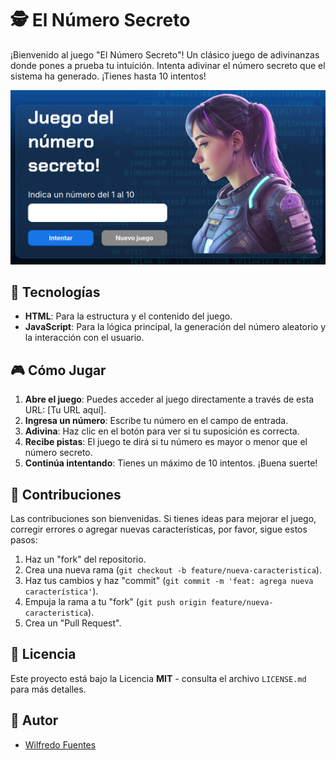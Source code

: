 



# 🕵️ El Número Secreto

¡Bienvenido al juego "El Número Secreto"\! Un clásico juego de adivinanzas donde pones a prueba tu intuición. Intenta adivinar el número secreto que el sistema ha generado. ¡Tienes hasta 10 intentos\!

![imagen del juego](img/NS.png)

## 🚀 Tecnologías

  * **HTML**: Para la estructura y el contenido del juego.
  * **JavaScript**: Para la lógica principal, la generación del número aleatorio y la interacción con el usuario.

## 🎮 Cómo Jugar

1.  **Abre el juego**: Puedes acceder al juego directamente a través de esta URL: [Tu URL aquí].
2.  **Ingresa un número**: Escribe tu número en el campo de entrada.
3.  **Adivina**: Haz clic en el botón para ver si tu suposición es correcta.
4.  **Recibe pistas**: El juego te dirá si tu número es mayor o menor que el número secreto.
5.  **Continúa intentando**: Tienes un máximo de 10 intentos. ¡Buena suerte\!

## 🤝 Contribuciones

Las contribuciones son bienvenidas. Si tienes ideas para mejorar el juego, corregir errores o agregar nuevas características, por favor, sigue estos pasos:

1.  Haz un "fork" del repositorio.
2.  Crea una nueva rama (`git checkout -b feature/nueva-caracteristica`).
3.  Haz tus cambios y haz "commit" (`git commit -m 'feat: agrega nueva característica'`).
4.  Empuja la rama a tu "fork" (`git push origin feature/nueva-caracteristica`).
5.  Crea un "Pull Request".

## 📝 Licencia

Este proyecto está bajo la Licencia **MIT** - consulta el archivo `LICENSE.md` para más detalles.

## 👥 Autor

  * [Wilfredo Fuentes](https://wuilfredo5.github.io/Juego-numero-secreto/)
